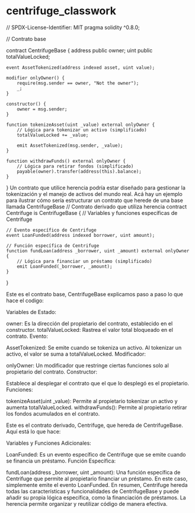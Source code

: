 # centrifuge_classwork
// SPDX-License-Identifier: MIT
pragma solidity ^0.8.0;

// Contrato base

contract CentrifugeBase {
    address public owner;
    uint public totalValueLocked;

    event AssetTokenized(address indexed asset, uint value);

    modifier onlyOwner() {
        require(msg.sender == owner, "Not the owner");
        _;
    }

    constructor() {
        owner = msg.sender;
    }

    function tokenizeAsset(uint _value) external onlyOwner {
        // Lógica para tokenizar un activo (simplificado)
        totalValueLocked += _value;

        emit AssetTokenized(msg.sender, _value);
    }

    function withdrawFunds() external onlyOwner {
        // Lógica para retirar fondos (simplificado)
        payable(owner).transfer(address(this).balance);
    }
}
Un contrato que utilice herencia podría estar diseñado para gestionar la tokenización y el manejo de activos del mundo real. Acá hay un ejemplo  para ilustrar cómo sería estructurar un contrato que herede de una base llamada CentrifugeBase
// Contrato derivado que utiliza herencia
contract Centrifuge is CentrifugeBase {
    // Variables y funciones específicas de Centrifuge

    // Evento específico de Centrifuge
    event LoanFunded(address indexed borrower, uint amount);

    // Función específica de Centrifuge
    function fundLoan(address _borrower, uint _amount) external onlyOwner {
        // Lógica para financiar un préstamo (simplificado)
        emit LoanFunded(_borrower, _amount);
    }
}


Este es el contrato base, CentrifugeBase explicamos paso a paso lo que hace el codigo: 

Variables de Estado:

owner: Es la dirección del propietario del contrato, establecido en el constructor.
totalValueLocked: Rastrea el valor total bloqueado en el contrato.
Evento:

AssetTokenized: Se emite cuando se tokeniza un activo. Al tokenizar un activo, el valor se suma a totalValueLocked.
Modificador:

onlyOwner: Un modificador que restringe ciertas funciones solo al propietario del contrato.
Constructor:

Establece al desplegar el contrato que el que lo desplegó es el propietario.
Funciones:

tokenizeAsset(uint _value): Permite al propietario tokenizar un activo y aumenta totalValueLocked.
withdrawFunds(): Permite al propietario retirar los fondos acumulados en el contrato.

Este es el contrato derivado, Centrifuge, que hereda de CentrifugeBase. 
Aquí está lo que hace:

Variables y Funciones Adicionales:

LoanFunded: Es un evento específico de Centrifuge que se emite cuando se financia un préstamo.
Función Específica:

fundLoan(address _borrower, uint _amount): Una función específica de Centrifuge que permite al propietario financiar un préstamo. En este caso, simplemente emite el evento LoanFunded.
En resumen, Centrifuge hereda todas las características y funcionalidades de CentrifugeBase y puede añadir su propia lógica específica, como la financiación de préstamos. La herencia permite organizar y reutilizar código de manera efectiva.









